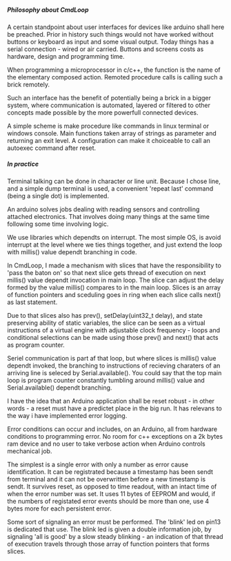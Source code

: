 ##### Philosophy about CmdLoop

A certain standpoint about user interfaces for devices like arduino shall here be preached. Prior in history such things would not have worked without buttons or keyboard as input and some visual output. Today things has a serial connection - wired or air carried. Buttons and screens costs as hardware, design and programming time.


When programming a microprocessor in c/c++, the function is the name of the elementary composed action. Remoted procedure calls is calling such a brick remotely.


Such an interface has the benefit of potentially being a brick in a bigger system, where communication is automated, layered or filtered to other concepts made possible by the more powerfull connected devices.


A simple scheme is make procedure like commands in linux terminal or windows console. Main functions taken array of strings as parameter and returning an exit level. A configuration can make it choiceable to call an autoexec command after reset. 

##### In practice

Terminal talking can be done in character or line unit. Because I chose line, and a simple dump terminal is used, a convenient 'repeat last' command (being a single dot) is implemented.


An arduino solves jobs dealing with reading sensors and controlling attached electronics. That involves doing many things at the same time following some time involving logic.


We use libraries which dependts on interrupt. The most simple OS, is avoid interrupt at the level where we ties things together, and just extend the loop with millis() value dependt branching in code. 


In CmdLoop, I made a mechanism with slices that have the responsibility to 'pass the baton on' so that next slice gets thread of execution on next millis() value dependt invocation in main loop. The slice can adjust the delay formed by the value millis() compares to in the main loop. Slices is an array of function pointers and sceduling goes in ring when each slice calls next() as last statement.


Due to that slices also has prev(), setDelay(uint32_t delay), and state preserving ability of static variables, the slice  can be seen as a virtual instructions of a virtual engine with adjustable clock frequency - loops and conditional selections can be made using those prev() and next() that acts as program counter. 


Seriel communication is part af that loop, but where slices is millis() value dependt invoked, the branching to instructions of recieving charaters of an arriving line is seleced by Serial.available(). You could say that the top main loop is program counter constantly tumbling around millis() value and Serial.available() dependt branching. 


I have the idea that an Arduino application shall be reset robust - in other words - a reset must have a predictet place in the big run. It has relevans to the way i have implemented error logging.


Error conditions can occur and includes, on an Arduino, all from hardware conditions to programming error. No room for c++ exceptions on a 2k bytes ram device and no user to take verbose action when Arduino controls mechanical job.


The simplest is a single error with only a number as error cause identification. It can be registrated because a timestamp has been sendt from terminal and it can not be overwritten before a new timestamp is sendt. It survives reset, as opposed to time readout, with an intact time of when the error number was set. It uses 11 bytes of EEPROM and would, if the numbers of registated error events should be more than one, use 4 bytes more for each persistent error.


Some sort of signaling an error must be performed. The 'blink' led on pin13 is dedicated that use. The blink led is given a double information job, by signaling 'all is good' by a slow steady blinking - an indication of that thread of execution travels through those array of function pointers that forms slices.     
